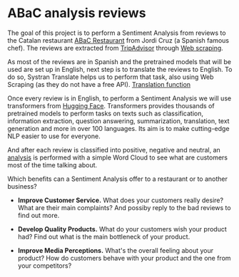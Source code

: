 # ABaC analysis reviews

The goal of this project is to perform a Sentiment Analysis from reviews to the Catalan restaurant [ABaC Restaurant](https://abacbarcelona.com/es/restaurante) from Jordi Cruz (a Spanish famous chef). The reviews are extracted from [TripAdvisor](https://www.tripadvisor.com/Restaurant_Review-g187497-d1074448-Reviews-ABaC-Barcelona_Catalonia.html) through [Web scraping](/webscraping.ipynb).

As most of the reviews are in Spanish and the pretrained models that will be used are set up in English, next step is to translate the reviews to English. To do so, Systran Translate helps us to perform that task, also using Web Scraping (as they do not have a free API). [Translation function](/translation.ipynb)

Once every review is in English, to perform a Sentiment Analysis we will use transformers from [Hugging Face](https://huggingface.co/). Transformers provides thousands of pretrained models to perform tasks on texts such as classification, information extraction, question answering, summarization, translation, text generation and more in over 100 languages. Its aim is to make cutting-edge NLP easier to use for everyone.

And after each review is classified into positive, negative and neutral, an [analysis](/ABaC_Sentiment_Analysis.ipynb) is performed with a simple Word Cloud to see what are customers most of the time talking about.

Which benefits can a Sentiment Analysis offer to a restaurant or to another business?

- **Improve Customer Service.** What does your customers really desire? What are their main complaints? And possiby reply to the bad reviews to find out more.

- **Develop Quality Products.** What do your customers wish your product had? Find out what is the main bottleneck of your product.

- **Improve Media Perceptions.** What's the overall feeling about your product? How do customers behave with your product and the one from your competitors?